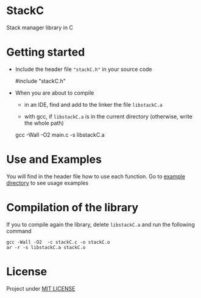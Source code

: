 # StackC

Stack manager library in C

# Getting started

* Include the header file ``"stackC.h"`` in your source code


    #include "stackC.h"


* When you are about to compile

    - in an IDE, find and add to the linker the file ``libstackC.a``

    - with gcc, if ``libstackC.a`` is in the current directory (otherwise, write the whole path)


    gcc -Wall -O2 main.c -s libstackC.a


# Use and Examples

You will find in the header file how to use each function. 
Go to [example directory](example) to see usage examples

# Compilation of the library

If you to compile again the library, delete ``libstackC.a`` and run the following command

    gcc -Wall -O2  -c stackC.c -o stackC.o
    ar -r -s libstackC.a stackC.o

# License

Project under [MIT LICENSE](LICENSE-MIT)